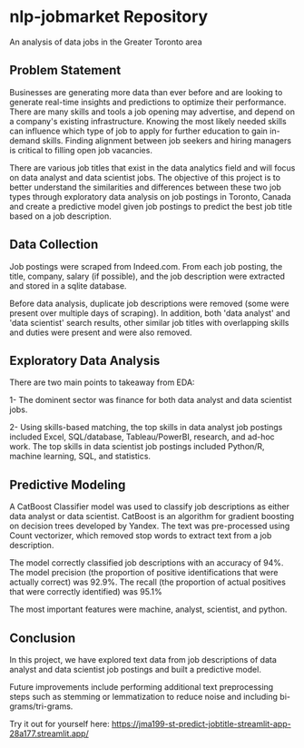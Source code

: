 # nlp-jobmarket Repository

An analysis of data jobs in the Greater Toronto area

## Problem Statement

Businesses are generating more data than ever before and are looking to generate real-time insights and predictions to optimize their performance. There are many skills and tools a job opening may advertise, and depend on a company's existing infrastructure. Knowing the most likely needed skills can influence which type of job to apply for further education to gain in-demand skills. Finding alignment between job seekers and hiring managers is critical to filling open job vacancies.

There are various job titles that exist in the data analytics field and will focus on data analyst and data scientist jobs. The objective of this project is to better understand the similarities and differences between these two job types through exploratory data analysis on job postings in Toronto, Canada and create a predictive model given job postings to predict the best job title based on a job description.


## Data Collection

Job postings were scraped from Indeed.com. From each job posting, the title, company, salary (if possible), and the job description were extracted and stored in a sqlite database.

Before data analysis, duplicate job descriptions were removed (some were present over multiple days of scraping). In addition, both 'data analyst' and 'data scientist' search results, other similar job titles with overlapping skills and duties were present and were also removed.


## Exploratory Data Analysis

There are two main points to takeaway from EDA:

1- The dominent sector was finance for both data analyst and data scientist jobs.

2- Using skills-based matching, the top skills in data analyst job postings included Excel, SQL/database, Tableau/PowerBI, research, and ad-hoc work. The top skills in data scientist job postings included Python/R, machine learning, SQL, and statistics.

## Predictive Modeling

A CatBoost Classifier model was used to classify job descriptions as either data analyst or data scientist. CatBoost is an algorithm for gradient boosting on decision trees developed by Yandex. The text was pre-processed using Count vectorizer, which removed stop words to extract text from a job description.

The model correctly classified job descriptions with an accuracy of 94%. The model precision (the proportion of positive identifications that were actually correct) was 92.9%. The recall (the proportion of actual positives that were correctly identified) was 95.1%

The most important features were machine, analyst, scientist, and python.

## Conclusion

In this project, we have explored text data from job descriptions of data analyst and data scientist job postings and built a predictive model.

Future improvements include performing additional text preprocessing steps such as stemming or lemmatization to reduce noise and including bi-grams/tri-grams.

Try it out for yourself here: 
https://jma199-st-predict-jobtitle-streamlit-app-28a177.streamlit.app/